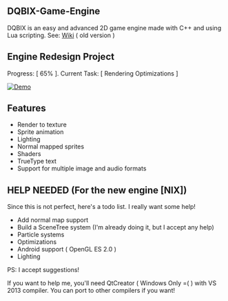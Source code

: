 ## DQBIX-Game-Engine
DQBIX is an easy and advanced 2D game engine made with C++ and using Lua scripting.
See: [Wiki](https://github.com/DCubix/DQBIX-Game-Engine/wiki) ( old version )

## Engine Redesign Project
Progress: [ 65% ]. Current Task: [ Rendering Optimizations ]

[![Demo](http://img.youtube.com/vi/Zp1q-85L7sw/0.jpg)](http://www.youtube.com/watch?v=Zp1q-85L7sw)

Features
-------------------------------------
  - Render to texture
  - Sprite animation
  - Lighting
  - Normal mapped sprites
  - Shaders
  - TrueType text
  - Support for multiple image and audio formats

HELP NEEDED (For the new engine [NIX])
-------------------------------------
Since this is not perfect, here's a todo list. I really want some help!
  - Add normal map support
  - Build a SceneTree system (I'm already doing it, but I accept any help)
  - Particle systems
  - Optimizations
  - Android support ( OpenGL ES 2.0 )
  - Lighting

PS: I accept suggestions!
  
If you want to help me, you'll need QtCreator ( Windows Only =( ) with VS 2013 compiler. You can port to other compilers if you want!
